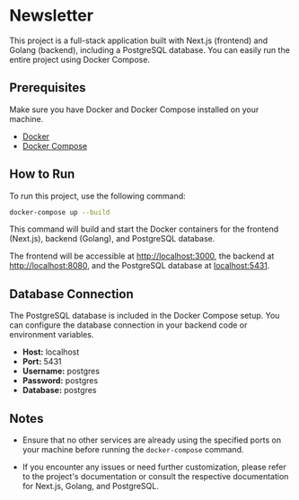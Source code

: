 # Newsletter

This project is a full-stack application built with Next.js (frontend) and Golang (backend), including a PostgreSQL database. You can easily run the entire project using Docker Compose.

## Prerequisites

Make sure you have Docker and Docker Compose installed on your machine.

- [Docker](https://www.docker.com/get-started)
- [Docker Compose](https://docs.docker.com/compose/install/)

## How to Run

To run this project, use the following command:

```bash
docker-compose up --build
```

This command will build and start the Docker containers for the frontend (Next.js), backend (Golang), and PostgreSQL database.

The frontend will be accessible at [http://localhost:3000](http://localhost:3000), the backend at [http://localhost:8080](http://localhost:8080), and the PostgreSQL database at [localhost:5431](localhost:5431).

## Database Connection

The PostgreSQL database is included in the Docker Compose setup. You can configure the database connection in your backend code or environment variables.

- **Host:** localhost
- **Port:** 5431
- **Username:** postgres
- **Password:** postgres
- **Database:** postgres

## Notes

- Ensure that no other services are already using the specified ports on your machine before running the `docker-compose` command.

- If you encounter any issues or need further customization, please refer to the project's documentation or consult the respective documentation for Next.js, Golang, and PostgreSQL.
